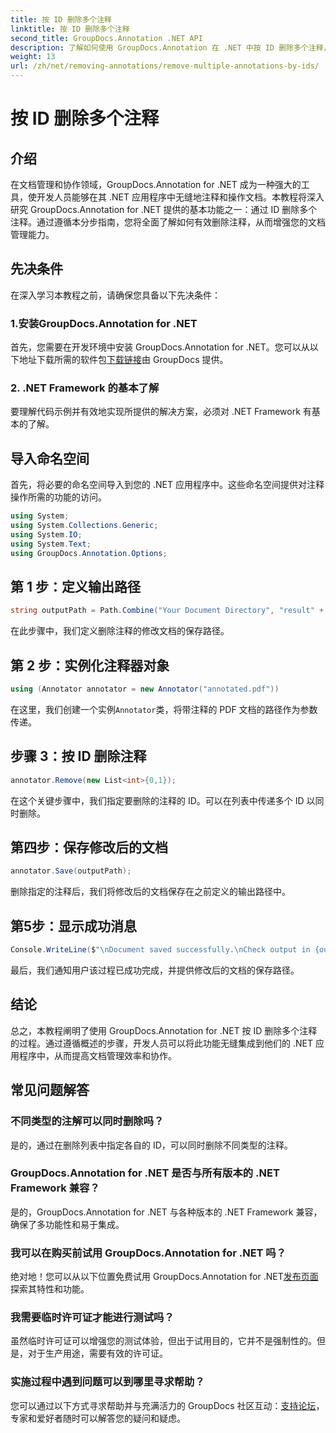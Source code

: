 ```yaml
---
title: 按 ID 删除多个注释
linktitle: 按 ID 删除多个注释
second_title: GroupDocs.Annotation .NET API
description: 了解如何使用 GroupDocs.Annotation 在 .NET 中按 ID 删除多个注释，从而轻松增强您的文档管理功能。
weight: 13
url: /zh/net/removing-annotations/remove-multiple-annotations-by-ids/
---
```


# 按 ID 删除多个注释

## 介绍
在文档管理和协作领域，GroupDocs.Annotation for .NET 成为一种强大的工具，使开发人员能够在其 .NET 应用程序中无缝地注释和操作文档。本教程将深入研究 GroupDocs.Annotation for .NET 提供的基本功能之一：通过 ID 删除多个注释。通过遵循本分步指南，您将全面了解如何有效删除注释，从而增强您的文档管理能力。
## 先决条件
在深入学习本教程之前，请确保您具备以下先决条件：
### 1.安装GroupDocs.Annotation for .NET
首先，您需要在开发环境中安装 GroupDocs.Annotation for .NET。您可以从以下地址下载所需的软件包[下载链接](https://releases.groupdocs.com/annotation/net/)由 GroupDocs 提供。
### 2. .NET Framework 的基本了解
要理解代码示例并有效地实现所提供的解决方案，必须对 .NET Framework 有基本的了解。

## 导入命名空间
首先，将必要的命名空间导入到您的 .NET 应用程序中。这些命名空间提供对注释操作所需的功能的访问。
```csharp
using System;
using System.Collections.Generic;
using System.IO;
using System.Text;
using GroupDocs.Annotation.Options;
```

## 第 1 步：定义输出路径
```csharp
string outputPath = Path.Combine("Your Document Directory", "result" + Path.GetExtension("input.pdf"));
```
在此步骤中，我们定义删除注释的修改文档的保存路径。
## 第 2 步：实例化注释器对象
```csharp
using (Annotator annotator = new Annotator("annotated.pdf"))
```
在这里，我们创建一个实例`Annotator`类，将带注释的 PDF 文档的路径作为参数传递。
## 步骤 3：按 ID 删除注释
```csharp
annotator.Remove(new List<int>{0,1});
```
在这个关键步骤中，我们指定要删除的注释的 ID。可以在列表中传递多个 ID 以同时删除。
## 第四步：保存修改后的文档
```csharp
annotator.Save(outputPath);
```
删除指定的注释后，我们将修改后的文档保存在之前定义的输出路径中。
## 第5步：显示成功消息
```csharp
Console.WriteLine($"\nDocument saved successfully.\nCheck output in {outputPath}.");
```
最后，我们通知用户该过程已成功完成，并提供修改后的文档的保存路径。

## 结论
总之，本教程阐明了使用 GroupDocs.Annotation for .NET 按 ID 删除多个注释的过程。通过遵循概述的步骤，开发人员可以将此功能无缝集成到他们的 .NET 应用程序中，从而提高文档管理效率和协作。
## 常见问题解答
### 不同类型的注解可以同时删除吗？
是的，通过在删除列表中指定各自的 ID，可以同时删除不同类型的注释。
### GroupDocs.Annotation for .NET 是否与所有版本的 .NET Framework 兼容？
是的，GroupDocs.Annotation for .NET 与各种版本的 .NET Framework 兼容，确保了多功能性和易于集成。
### 我可以在购买前试用 GroupDocs.Annotation for .NET 吗？
绝对地！您可以从以下位置免费试用 GroupDocs.Annotation for .NET[发布页面](https://releases.groupdocs.com/)探索其特性和功能。
### 我需要临时许可证才能进行测试吗？
虽然临时许可证可以增强您的测试体验，但出于试用目的，它并不是强制性的。但是，对于生产用途，需要有效的许可证。
### 实施过程中遇到问题可以到哪里寻求帮助？
您可以通过以下方式寻求帮助并与充满活力的 GroupDocs 社区互动：[支持论坛](https://forum.groupdocs.com/c/annotation/10)，专家和爱好者随时可以解答您的疑问和疑虑。